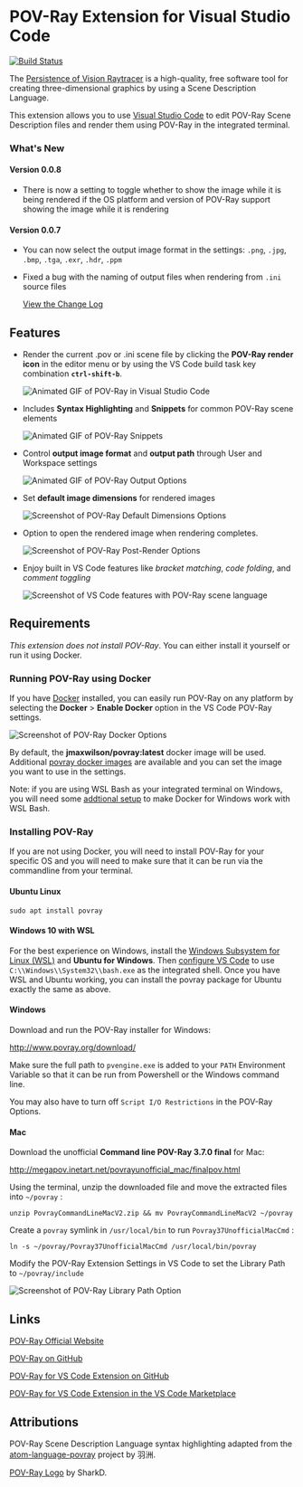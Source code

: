 # POV-Ray Extension for Visual Studio Code

[![Build Status](https://travis-ci.org/jmaxwilson/vscode-povray.svg?branch=master)](https://travis-ci.org/jmaxwilson/vscode-povray)

The [Persistence of Vision Raytracer](http://povray.org) is a high-quality, free software tool for creating three-dimensional graphics by using a Scene Description Language.

This extension allows you to use [Visual Studio Code](https://code.visualstudio.com) to edit POV-Ray Scene Description files and render them using POV-Ray in the integrated terminal.

### What's New

#### Version 0.0.8

* There is now a setting to toggle whether to show the image while it is being rendered if the OS platform and version of POV-Ray support showing the image while it is rendering

#### Version 0.0.7
* You can now select the output image format in the settings:  `.png`, `.jpg`, `.bmp`, `.tga`, `.exr`, `.hdr`, `.ppm`

* Fixed a bug with the naming of output files when rendering from `.ini` source files

    [View the Change Log](./CHANGELOG.md)

## Features

* Render the current .pov or .ini scene file by clicking the **POV-Ray render icon** in the editor menu or by using the VS Code build task key combination **`ctrl-shift-b`**.

    ![Animated GIF of POV-Ray in Visual Studio Code](https://raw.githubusercontent.com/jmaxwilson/vscode-povray/master/images/vscode-povray-demo.gif)

* Includes **Syntax Highlighting** and **Snippets** for common POV-Ray scene elements

    ![Animated GIF of POV-Ray Snippets](https://raw.githubusercontent.com/jmaxwilson/vscode-povray/master/images/vscode-povray-snippets-demo.gif)

* Control **output image format** and **output path** through User and Workspace settings

    ![Animated GIF of POV-Ray Output Options](https://raw.githubusercontent.com/jmaxwilson/vscode-povray/master/images/vscode-povray-output-image-format.gif)

* Set **default image dimensions** for rendered images

    ![Screenshot of POV-Ray Default Dimensions Options](https://raw.githubusercontent.com/jmaxwilson/vscode-povray/master/images/vscode-povray-settings-render-dimensions.png)

* Option to open the rendered image when rendering completes.

    ![Screenshot of POV-Ray Post-Render Options](https://raw.githubusercontent.com/jmaxwilson/vscode-povray/master/images/vscode-povray-settings-open-after-render.png)

* Enjoy built in VS Code features like *bracket matching*, *code folding*, and *comment toggling*

    ![Screenshot of VS Code features with POV-Ray scene language](https://raw.githubusercontent.com/jmaxwilson/vscode-povray/master/images/vscode-features.gif)

## Requirements

*This extension does not install POV-Ray*. You can either install it yourself or run it using Docker.

### **Running POV-Ray using Docker**

If you have [Docker](https://www.docker.com/products/docker-desktop) installed, you can easily run POV-Ray on any platform by selecting the **Docker** > **Enable Docker** option in the VS Code POV-Ray settings.

![Screenshot of POV-Ray Docker Options](https://raw.githubusercontent.com/jmaxwilson/vscode-povray/master/images/vscode-povray-settings-docker.png)

By default, the **jmaxwilson/povray:latest** docker image will be used. Additional [povray docker images](https://hub.docker.com/r/jmaxwilson/povray) are available and you can set the image you want to use in the settings.

Note: if you are using WSL Bash as your integrated terminal on Windows, you will need some [addtional setup](https://github.com/jmaxwilson/wsl-docker-git-setup) to make Docker for Windows work with WSL Bash.

### **Installing POV-Ray**

If you are not using Docker, you will need to install POV-Ray for your specific OS and you will need to make sure that it can be run via the commandline from your terminal.

#### Ubuntu Linux

    sudo apt install povray

#### Windows 10 with WSL

For the best experience on Windows, install the [Windows Subsystem for Linux (WSL)](https://msdn.microsoft.com/en-us/commandline/wsl/install_guide) and **Ubuntu for Windows**. Then [configure VS Code](https://code.visualstudio.com/docs/editor/integrated-terminal#_configuration) to use `C:\\Windows\\System32\\bash.exe` as the integrated shell. Once you have WSL and Ubuntu working, you can install the povray package for Ubuntu exactly the same as above.

#### Windows 
Download and run the POV-Ray installer for Windows:

http://www.povray.org/download/

Make sure the full path to `pvengine.exe` is added to your `PATH` Environment Variable so that it can be run from Powershell or the Windows command line.

You may also have to turn off `Script I/O Restrictions` in the POV-Ray Options.

#### Mac

Download the unofficial **Command line POV-Ray 3.7.0 final** for Mac:

http://megapov.inetart.net/povrayunofficial_mac/finalpov.html

Using the terminal, unzip the downloaded file and move the extracted files into `~/povray` :

    unzip PovrayCommandLineMacV2.zip && mv PovrayCommandLineMacV2 ~/povray

Create a `povray` symlink in `/usr/local/bin` to run `Povray37UnofficialMacCmd` :

    ln -s ~/povray/Povray37UnofficialMacCmd /usr/local/bin/povray

Modify the POV-Ray Extension Settings in VS Code to set the Library Path to `~/povray/include`

![Screenshot of POV-Ray Library Path Option](https://raw.githubusercontent.com/jmaxwilson/vscode-povray/master/images/vscode-povray-settings-library-path.png)

## Links

[POV-Ray Official Website](http://povray.org)

[POV-Ray on GitHub](https://github.com/POV-Ray/povray)

[POV-Ray for VS Code Extension on GitHub](https://github.com/jmaxwilson/vscode-povray)

[POV-Ray for VS Code Extension in the VS Code Marketplace](https://marketplace.visualstudio.com/items?itemName=jmaxwilson.vscode-povray)

## Attributions

POV-Ray Scene Description Language syntax highlighting adapted from the [atom-language-povray](https://github.com/h-a-n-n-e-s/atom-language-povray) project by 羽洲.

[POV-Ray Logo](https://commons.wikimedia.org/wiki/File:Povray_logo_sphere.png) by SharkD.
